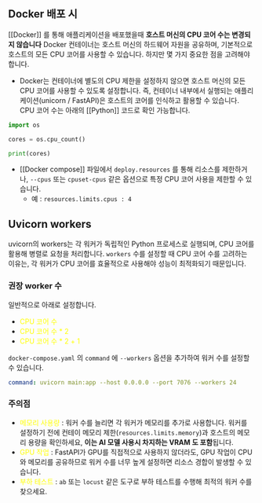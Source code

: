 
## Docker 배포 시

[[Docker]] 를 통해 애플리케이션을 배포했을때 **호스트 머신의 CPU 코어 수는 변경되지 않습니다** Docker 컨테이너는 호스트 머신의 하드웨어 자원을 공유하며, 기본적으로 호스트의 모든 CPU 코어를 사용할 수 있습니다. 하지만 몇 가지 중요한 점을 고려해야합니다.

- Docker는 컨테이너에 별도의 CPU 제한을 설정하지 않으면 호스트 머신의 모든 CPU 코어를 사용할 수 있도록 설정합니다. 즉, 컨테이너 내부에서 실행되는 애플리케이션(unicorn / FastAPI)은 호스트의 코어를 인식하고 활용할 수 있습니다. CPU 코어 수는 아래의 [[Python]] 코드로 확인 가능합니다.

```python
import os

cores = os.cpu_count()

print(cores)
```

- [[Docker compose]] 파일에서 `deploy.resources` 를 통해 리소스를 제한하거나, `--cpus` 또는 `cpuset-cpus` 같은 옵션으로 특정 CPU 코어 사용을 제한할 수 있습니다.
	- 예 : `resources.limits.cpus : 4`


## Uvicorn workers

uvicorn의 workers는 각 워커가 독립적인 Python 프로세스로 실행되며, CPU 코어를 활용해 병렬로 요청을 처리합니다. `workers` 수를 설정할 때 CPU 코어 수를 고려하는 이유는, 각 워커가 CPU 코어를 효율적으로 사용해야 성능이 최적화되기 때문입니다.

### 권장 worker 수

일반적으로 아래로 설정합니다.

- <font color="#ffff00">CPU 코어 수</font>
- <font color="#ffff00">CPU 코어 수 * 2</font>
- <font color="#ffff00">CPU 코어 수 * 2 + 1</font>

`docker-compose.yaml` 의 `command` 에 `--workers` 옵션을 추가하여 워커 수를 설정할 수 있습니다.

```yaml
command: uvicorn main:app --host 0.0.0.0 --port 7076 --workers 24
```

### 주의점

- <font color="#ffff00">메모리 사용량</font> : 워커 수를 늘리면 각 워커가 메모리를 추가로 사용합니다. 워커를 설정하기 전에 컨테이 메모리 제한(`resources.limits.memory`)과 호스트의 메모리 용량을 확인하세요, **이는 AI 모델 사용시 차지하는 VRAM 도 포함**됩니다.
- <font color="#ffff00">GPU 작업</font> : FastAPI가 GPU를 직접적으로 사용하지 않더라도, GPU 작업이 CPU와 메모리를 공유하므로 워커 수를 너무 높게 설정하면 리소스 경합이 발생할 수 있습니다.
- <font color="#ffff00">부하 테스트</font> : `ab` 또는 `locust` 같은 도구로 부하 테스트를 수행해 최적의 워커 수를 찾으세요.

